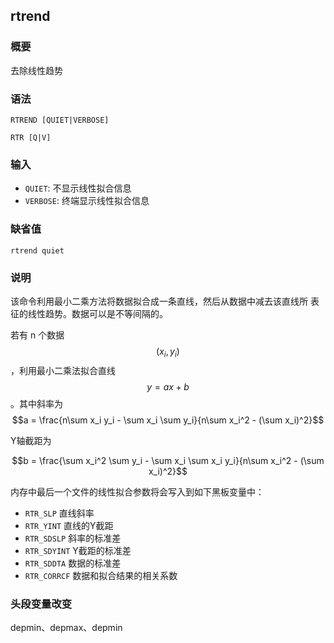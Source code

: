 ## rtrend

### 概要

去除线性趋势

### 语法

``` {.bash}
RTREND [QUIET|VERBOSE]
```
``` {.bash}
RTR [Q|V]
```

### 输入

- `QUIET`: 不显示线性拟合信息
- `VERBOSE`: 终端显示线性拟合信息

### 缺省值

``` {.bash}
rtrend quiet
```

### 说明

该命令利用最小二乘方法将数据拟合成一条直线，然后从数据中减去该直线所
表征的线性趋势。数据可以是不等间隔的。

若有 n 个数据 $$(x_i,y_i)$$，利用最小二乘法拟合直线 $$y=ax+b$$。其中斜率为
$$a = \frac{n\sum x_i y_i - \sum x_i \sum y_i}{n\sum x_i^2 - (\sum x_i)^2}$$

Y轴截距为

$$b = \frac{\sum x_i^2 \sum y_i - \sum x_i \sum x_i y_i}{n\sum x_i^2 - (\sum x_i)^2}$$

内存中最后一个文件的线性拟合参数将会写入到如下黑板变量中：

-   `RTR_SLP` 直线斜率
-   `RTR_YINT` 直线的Y截距
-   `RTR_SDSLP` 斜率的标准差
-   `RTR_SDYINT` Y截距的标准差
-   `RTR_SDDTA` 数据的标准差
-   `RTR_CORRCF` 数据和拟合结果的相关系数

### 头段变量改变

depmin、depmax、depmin
